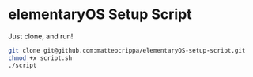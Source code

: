 # elementaryOS Setup Script

Just clone, and run!

```bash
git clone git@github.com:matteocrippa/elementaryOS-setup-script.git
chmod +x script.sh
./script
```
